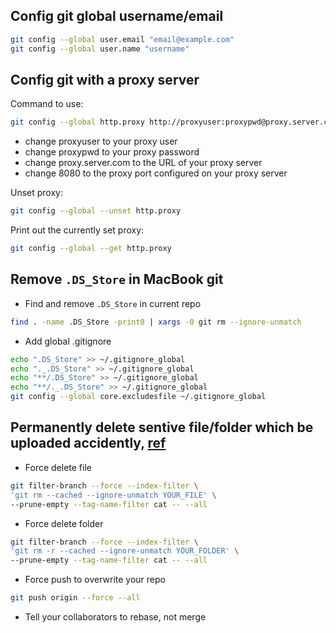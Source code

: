 ## Config git global username/email
```bash
git config --global user.email "email@example.com"
git config --global user.name "username"
```

## Config git with a proxy server
Command to use:
```bash
git config --global http.proxy http://proxyuser:proxypwd@proxy.server.com:8080
```
 - change proxyuser to your proxy user
 - change proxypwd to your proxy password
 - change proxy.server.com to the URL of your proxy server
 - change 8080 to the proxy port configured on your proxy server

Unset proxy:
```bash
git config --global --unset http.proxy
```

Print out the currently set proxy:
```bash
git config --global --get http.proxy
```

## Remove `.DS_Store` in MacBook git
 - Find and remove `.DS_Store` in current repo
```bash
find . -name .DS_Store -print0 | xargs -0 git rm --ignore-unmatch
```

 - Add global .gitignore
```bash
echo ".DS_Store" >> ~/.gitignore_global
echo "._.DS_Store" >> ~/.gitignore_global
echo "**/.DS_Store" >> ~/.gitignore_global
echo "**/._.DS_Store" >> ~/.gitignore_global
git config --global core.excludesfile ~/.gitignore_global
```
## Permanently delete sentive file/folder which be uploaded accidently, [ref](https://help.github.com/articles/removing-sensitive-data-from-a-repository/)
 
 - Force delete file
 ```bash
 git filter-branch --force --index-filter \
 'git rm --cached --ignore-unmatch YOUR_FILE' \
 --prune-empty --tag-name-filter cat -- --all
 ```
 
 - Force delete folder
 ```bash
 git filter-branch --force --index-filter \
 'git rm -r --cached --ignore-unmatch YOUR_FOLDER' \
 --prune-empty --tag-name-filter cat -- --all
 ```
 
 - Force push to overwrite your repo
 ```bash
 git push origin --force --all
 ```
 
 - Tell your collaborators to rebase, not merge
